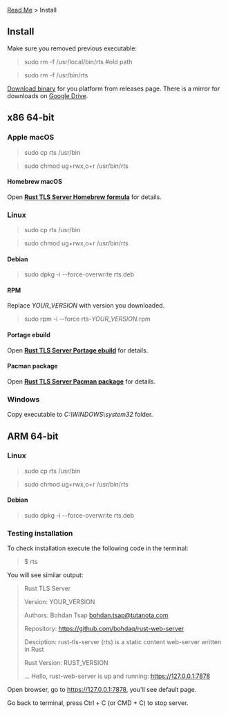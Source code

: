 [Read Me](README.md) > Install

## Install

Make sure you removed previous executable:

> sudo rm -f /usr/local/bin/rts #old path

> sudo rm -f /usr/bin/rts

[Download binary](https://github.com/bohdaq/rust-tls-server/releases) for you platform from releases page.
There is a mirror for downloads on [Google Drive](https://drive.google.com/drive/folders/1m0GyfvSaKROutjWeVLg23VBCbqZn7OkW?usp=share_link).

## x86 64-bit

### Apple macOS
> sudo cp rts /usr/bin

> sudo chmod ug+rwx,o+r /usr/bin/rts


#### Homebrew macOS
Open **[Rust TLS Server Homebrew formula](https://github.com/bohdaq/homebrew-rust-tls-server)** for details.


### Linux
> sudo cp rts /usr/bin

> sudo chmod ug+rwx,o+r /usr/bin/rts


#### Debian
> sudo dpkg -i --force-overwrite rts.deb


#### RPM
Replace _YOUR_VERSION_ with version you downloaded.
> sudo rpm -i --force rts-_YOUR_VERSION_.rpm


#### Portage ebuild
Open **[Rust TLS Server Portage ebuild](https://github.com/bohdaq/rts-portage-ebuild)** for details.


#### Pacman package
Open **[Rust TLS Server Pacman package](https://github.com/bohdaq/rts-arch-package)** for details.

###  Windows
Copy executable to _C:\WINDOWS\system32_ folder.

## ARM 64-bit

### Linux
> sudo cp rts /usr/bin

> sudo chmod ug+rwx,o+r /usr/bin/rts


#### Debian
> sudo dpkg -i --force-overwrite rts.deb


### Testing installation
To check installation execute the following code in the terminal:

> $ rts

You will see similar output:

> Rust TLS Server
>
> Version:       YOUR_VERSION
>
> Authors:       Bohdan Tsap <bohdan.tsap@tutanota.com>
>
> Repository:    https://github.com/bohdaq/rust-web-server
>
> Desciption:    rust-tls-server (rts) is a static content web-server written in Rust
>
> Rust Version:  RUST_VERSION
> 
> ...
> Hello, rust-web-server is up and running: https://127.0.0.1:7878


Open browser, go to https://127.0.0.1:7878, you'll see default page.

Go back to terminal, press Ctrl + C (or CMD + C) to stop server.